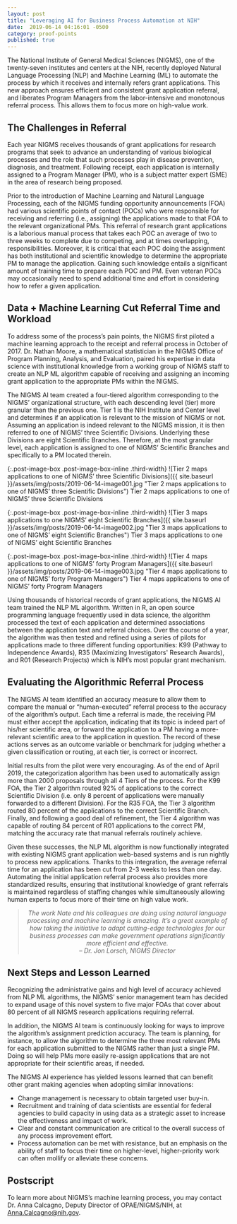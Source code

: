 ```yaml
---
layout: post
title: "Leveraging AI for Business Process Automation at NIH"
date:  2019-06-14 04:16:01 -0500
category: proof-points
published: true
---
```



The National Institute of General Medical Sciences (NIGMS), one of the twenty-seven institutes and centers at the NIH, recently deployed Natural Language Processing (NLP) and Machine Learning (ML) to automate the process by which it receives and internally refers grant applications. This new approach ensures efficient and consistent grant application referral, and liberates Program Managers from the labor-intensive and monotonous referral process. This allows them to focus more on high-value work.

## The Challenges in Referral

Each year NIGMS receives thousands of grant applications for research programs that seek to advance an understanding of various biological processes and the role that such processes play in disease prevention, diagnosis, and treatment. Following receipt, each application is internally assigned to a Program Manager (PM), who is a subject matter expert (SME) in the area of research being proposed.

Prior to the introduction of Machine Learning and Natural Language Processing, each of the NIGMS funding opportunity announcements (FOA) had various scientific points of contact (POCs) who were responsible for receiving and referring (i.e., assigning) the applications made to that FOA to the relevant organizational PMs. This referral of research grant applications is a laborious manual process that takes each POC an average of two to three weeks to complete due to competing, and at times overlapping, responsibilities. Moreover, it is critical that each POC doing the assignment has both institutional and scientific knowledge to determine the appropriate PM to manage the application. Gaining such knowledge entails a significant amount of training time to prepare each POC and PM. Even veteran POCs may occasionally need to spend additional time and effort in considering how to refer a given application.

## Data + Machine Learning Cut Referral Time and Workload

To address some of the process’s pain points, the NIGMS first piloted a machine learning approach to the receipt and referral process in October of 2017. Dr. Nathan Moore, a mathematical statistician in the NIGMS Office of Program Planning, Analysis, and Evaluation, paired his expertise in data science with institutional knowledge from a working group of NIGMS staff to create an NLP ML algorithm capable of receiving and assigning an incoming grant application to the appropriate PMs within the NIGMS.

The NIGMS AI team created a four-tiered algorithm corresponding to the NIGMS’ organizational structure, with each descending level (tier) more granular than the previous one. Tier 1 is the NIH Institute and Center level and determines if an application is relevant to the mission of NIGMS or not. Assuming an application is indeed relevant to the NIGMS mission, it is then referred to one of NIGMS’ three Scientific Divisions. Underlying these Divisions are eight Scientific Branches. Therefore, at the most granular level, each application is assigned to one of NIGMS’ Scientific Branches and specifically to a PM located therein.

{:.post-image-box .post-image-box-inline .third-width}
![Tier 2 maps applications to one of NIGMS’ three Scientific Divisions]({{ site.baseurl }}/assets/img/posts/2019-06-14-image001.jpg "Tier 2 maps applications to one of NIGMS’ three Scientific Divisions") Tier 2 maps applications to one of NIGMS’ three Scientific Divisions

{:.post-image-box .post-image-box-inline .third-width}
![Tier 3 maps applications to one NIGMS’ eight Scientific Branches]({{ site.baseurl }}/assets/img/posts/2019-06-14-image002.jpg "Tier 3 maps applications to one of NIGMS’ eight Scientific Branches") Tier 3 maps applications to one of NIGMS’ eight Scientific Branches

{:.post-image-box .post-image-box-inline .third-width}
![Tier 4 maps applications to one of NIGMS’ forty Program Managers]({{ site.baseurl }}/assets/img/posts/2019-06-14-image003.jpg "Tier 4 maps applications to one of NIGMS’ forty Program Managers") Tier 4 maps applications to one of NIGMS’ forty Program Managers

Using thousands of historical records of grant applications, the NIGMS AI team trained the NLP ML algorithm. Written in R, an open source programming language frequently used in data science, the algorithm processed the text of each application and determined associations between the application text and referral choices. Over the course of a year, the algorithm was then tested and refined using a series of pilots for applications made to three different funding opportunities: K99 (Pathway to Independence Awards), R35 (Maximizing Investigators' Research Awards), and R01 (Research Projects) which is NIH’s most popular grant mechanism.

## Evaluating the Algorithmic Referral Process

The NIGMS AI team identified an accuracy measure to allow them to compare the manual or “human-executed” referral process to the accuracy of the algorithm’s output. Each time a referral is made, the receiving PM must either accept the application, indicating that its topic is indeed part of his/her scientific area, or forward the application to a PM having a more-relevant scientific area to the application in question. The record of these actions serves as an outcome variable or benchmark for judging whether a given classification or routing, at each tier, is correct or incorrect.

Initial results from the pilot were very encouraging. As of the end of April 2019, the categorization algorithm has been used to automatically assign more than 2000 proposals through all 4 Tiers of the process. For the K99 FOA, the Tier 2 algorithm routed 92% of applications to the correct Scientific Division (i.e. only 8 percent of applications were manually forwarded to a different Division). For the R35 FOA, the Tier 3 algorithm routed 80 percent of the applications to the correct Scientific Branch. Finally, and following a good deal of refinement, the Tier 4 algorithm was capable of routing 84 percent of R01 applications to the correct PM, matching the accuracy rate that manual referrals routinely achieve.

Given these successes, the NLP ML algorithm is now functionally integrated with existing NIGMS grant application web-based systems and is run nightly to process new applications. Thanks to this integration, the average referral time for an application has been cut from 2-3 weeks to less than one day. Automating the initial application referral process also provides more standardized results, ensuring that institutional knowledge of grant referrals is maintained regardless of staffing changes while simultaneously allowing human experts to focus more of their time on high value work.
 
<blockquote style="text-align:center; font-style:italic">
The work Nate and his colleagues are doing using natural language processing and machine learning is amazing. It’s a great example of how taking the initiative to adapt cutting-edge technologies for our business processes can make government operations significantly more efficient and effective.
<br>
– Dr. Jon Lorsch, NIGMS Director
</blockquote>

## Next Steps and Lesson Learned

Recognizing the administrative gains and high level of accuracy achieved from NLP ML algorithms, the NIGMS’ senior management team has decided to expand usage of this novel system to five major FOAs that cover about 80 percent of all NIGMS research applications requiring referral.

In addition, the NIGMS AI team is continuously looking for ways to improve the algorithm’s assignment prediction accuracy. The team is planning, for instance, to allow the algorithm to determine the three most relevant PMs for each application submitted to the NIGMS rather than just a single PM. Doing so will help PMs more easily re-assign applications that are not appropriate for their scientific areas, if needed.

The NIGMS AI experience has yielded lessons learned that can benefit other grant making agencies when adopting similar innovations:

* Change management is necessary to obtain targeted user buy-in.
* Recruitment and training of data scientists are essential for federal agencies to build capacity in using data as a strategic asset to increase the effectiveness and impact of work.
* Clear and constant communication are critical to the overall success of any process improvement effort.
* Process automation can be met with resistance, but an emphasis on the ability of staff to focus their time on higher-level, higher-priority work can often mollify or alleviate these concerns.


## Postscript

To learn more about NIGMS’s machine learning process, you may contact Dr. Anna Calcagno, Deputy Director of OPAE/NIGMS/NIH, at [Anna.Calcagno@nih.gov](mailto:Anna.Calcagno@nih.gov).



